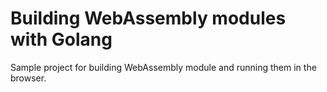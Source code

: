 # Building WebAssembly modules with Golang

Sample project for building WebAssembly module and running them in the browser.
